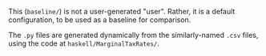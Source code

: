 This (`baseline/`) is not a user-generated "user".
Rather, it is a default configuration,
to be used as a baseline for comparison.

The `.py` files are generated dynamically from the similarly-named `.csv` files,
using the code at `haskell/MarginalTaxRates/`.
